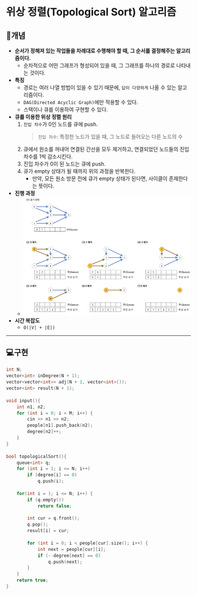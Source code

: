 # 위상 정렬(Topological Sort) 알고리즘

## 📖개념
- <b>순서가 정해져 있는 작업들을 차례대로 수행해야 할 때, 그 순서를 결정해주는 알고리즘이다.</b>
    - 순차적으로 어떤 그래프가 형성되어 있을 때, 그 그래프를 하나의 경로로 나타내는 것이다.
- <b>특징</b>
    - 경로는 여러 나열 방법이 있을 수 있기 때문에, `답이 다양하게` 나올 수 있는 알고리즘이다.
    - `DAG(Directed Acyclic Graph)`에만 적용할 수 있다.
    - 스택이나 큐를 이용하여 구현할 수 있다.
- <b>큐를 이용한 위상 정렬 원리</b>
    1. `진입 차수`가 0인 노드를 큐에 push.
        > `진입 차수`: 특정한 노드가 있을 때, 그 노드로 들어오는 다른 노드의 수
    2. 큐에서 원소를 꺼내어 연결된 간선을 모두 제거하고, 연결되었던 노드들의 진입 차수를 1씩 감소시킨다.
    3. 진입 차수가 0이 된 노드는 큐에 push.
    4. 큐가 empty 상태가 될 때까지 위의 과정을 반복한다.
        - 만약, 모든 원소 방문 전에 큐가 empty 상태가 된다면, 사이클이 존재한다는 뜻이다.
- <b>진행 과정</b>
    - ![](imgs/1.PNG)
- <b>시간 복잡도</b>
    - `O(|V| + |E|)`
___
## 💻구현
```c++
int N;
vector<int> inDegree(N + 1);
vector<vector<int>> adj(N + 1, vector<int>());
vector<int> result(N + 1);

void input(){
    int n1, n2;
    for (int i = 0; i < M; i++) {
    	cin >> n1 >> n2;
    	people[n1].push_back(n2);
    	degree[n2]++;
    }
}

bool topologicalSort(){
    queue<int> q;
    for (int i = 1; i <= N; i++)
    	if (degree[i] == 0)
    		q.push(i);

    for(int i = 1; i <= N; i++) {
        if (q.empty())
            return false;

    	int cur = q.front();
    	q.pop();
    	result[i] = cur;

    	for (int i = 0; i < people[cur].size(); i++) {
    		int next = people[cur][i];
    		if (--degree[next] == 0)
    			q.push(next);
    	}
    }
    return true;
}
```